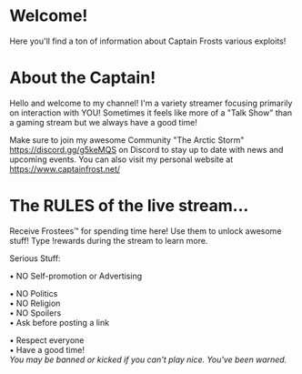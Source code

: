 # Welcome!
Here you'll find a ton of information about Captain Frosts various exploits!

# About the Captain!
Hello and welcome to my channel!
I'm a variety streamer focusing primarily on interaction with YOU! Sometimes it feels like more of a "Talk Show" than a gaming stream but we always have a good time!

Make sure to join my awesome Community "The Arctic Storm" https://discord.gg/g5keMQS on Discord to stay up to date with news and upcoming events. 
You can also visit my personal website at https://www.captainfrost.net/

# The RULES of the live stream...
Receive Frostees™ for spending time here! Use them to unlock awesome stuff! Type !rewards during the stream to learn more.

Serious Stuff:

• NO Self-promotion or Advertising  

• NO Politics   
• NO Religion  
• NO Spoilers        
• Ask before posting a link

• Respect everyone          
• Have a good time!          
*You may be banned or kicked if you can't play nice. You've been warned.* 

